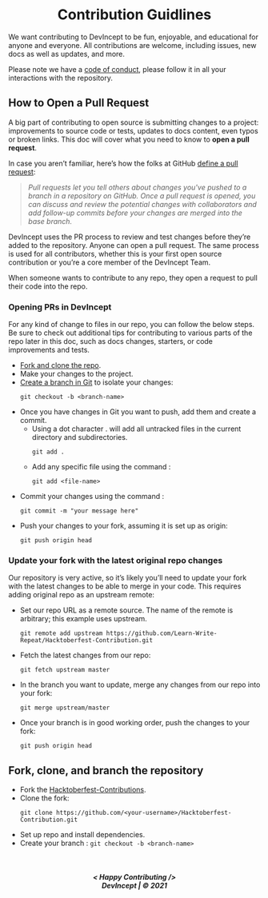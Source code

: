 <h1 align="center">
Contribution Guidlines
</h1>

We want contributing to DevIncept to be fun, enjoyable, and educational for anyone and everyone. All contributions are welcome, including issues, new docs as well as updates, and more.

Please note we have a [code of conduct](https://github.com/Learn-Write-Repeat/Hacktoberfest-Contribution/blob/master/CODE_OF_CONDUCT.md), please follow it in all your interactions with the repository.

## How to Open a Pull Request

A big part of contributing to open source is submitting changes to a project: improvements to source code or tests, updates to docs content, even typos or broken links. This doc will cover what you need to know to **open a pull request**.

In case you aren’t familiar, here’s how the folks at GitHub [define a pull request](https://docs.github.com/en/free-pro-team@latest/github/collaborating-with-issues-and-pull-requests/about-pull-requests):

> *Pull requests let you tell others about changes you've pushed to a branch in a repository on GitHub. Once a pull request is opened, you can discuss and review the potential changes with collaborators and add follow-up commits before your changes are merged into the base branch.*

DevIncept uses the PR process to review and test changes before they’re added to the repository. Anyone can open a pull request. The same process is used for all contributors, whether this is your first open source contribution or you’re a core member of the DevIncept Team.

When someone wants to contribute to any repo, they open a request to pull their code into the repo.

### Opening PRs in DevIncept

For any kind of change to files in our repo, you can follow the below steps. Be sure to check out additional tips for contributing to various parts of the repo later in this doc, such as docs changes, starters, or code improvements and tests.

* [Fork and clone the repo](#fork-clone-and-branch-the-repository).
* Make your changes to the project.
* [Create a branch in Git](https://git-scm.com/book/en/v2/Git-Branching-Basic-Branching-and-Merging) to isolate your changes:
	```
	git checkout -b <branch-name>
	```
* Once you have changes in Git you want to push, add them and create a commit.
	* Using a dot character . will add all untracked files in the current directory and subdirectories.
		```
		git add .
		```
	* Add any specific file using the command :
		```
		git add <file-name>
		```
* Commit your changes using the command :
	```
	git commit -m "your message here"
	```
* Push your changes to your fork, assuming it is set up as origin:
	```
	git push origin head
	```

### Update your fork with the latest original repo changes

Our repository is very active, so it’s likely you’ll need to update your fork with the latest changes to be able to merge in your code. This requires adding original repo as an upstream remote:

* Set our repo URL as a remote source. The name of the remote is arbitrary; this example uses upstream.
	```
	git remote add upstream https://github.com/Learn-Write-Repeat/Hacktoberfest-Contribution.git
	```
* Fetch the latest changes from our repo:
	```
	git fetch upstream master
	```
* In the branch you want to update, merge any changes from our repo into your fork:
	```
	git merge upstream/master
	```
* Once your branch is in good working order, push the changes to your fork:
	```
	git push origin head
	```

## Fork, clone, and branch the repository

* Fork the [Hacktoberfest-Contributions](https://github.com/Learn-Write-Repeat/Hacktoberfest-Contribution).
* Clone the fork:
	```
	git clone https://github.com/<your-username>/Hacktoberfest-Contribution.git
	```
* Set up repo and install dependencies.
* Create your branch : `git checkout -b <branch-name>`

<br>
<h5 align="center">
< Happy Contributing />
<br>
DevIncept | © 2021
</h5>